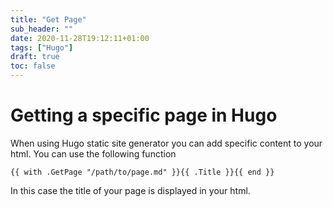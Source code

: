 ```yaml
---
title: "Get Page"
sub_header: ""
date: 2020-11-28T19:12:11+01:00
tags: ["Hugo"]
draft: true
toc: false
---
```


# Getting a specific page in Hugo

When using Hugo static site generator you can add specific content to your html. You can use the following function

``
{{ with .GetPage "/path/to/page.md" }}{{ .Title }}{{ end }}
``

In this case the title of your page is displayed in your html.